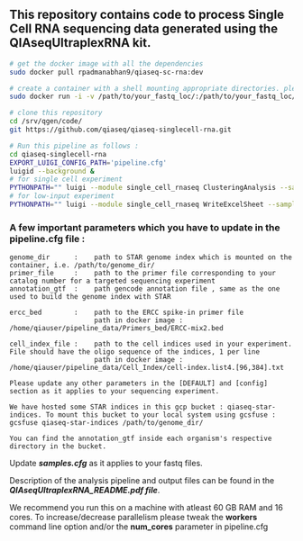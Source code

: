 ## This repository contains code to process Single Cell RNA sequencing data generated using the QIAseqUltraplexRNA kit. 
```bash
# get the docker image with all the dependencies
sudo docker pull rpadmanabhan9/qiaseq-sc-rna:dev

# create a container with a shell mounting appropriate directories. please mount the directory with your fastq files here. the output files will be created in the same directory
sudo docker run -i -v /path/to/your_fastq_loc/:/path/to/your_fastq_loc/ -v /path/to/genome_dir/:/path/to/genome_dir/ rpadmanabhan9/qiaseq-sc-rna:dev bash

# clone this repository
cd /srv/qgen/code/
git https://github.com/qiaseq/qiaseq-singlecell-rna.git

# Run this pipeline as follows : 
cd qiaseq-singlecell-rna
EXPORT_LUIGI_CONFIG_PATH='pipeline.cfg'
luigid --background &
# for single cell experiment
PYTHONPATH="" luigi --module single_cell_rnaseq ClusteringAnalysis --samples-cfg samples.cfg --workers 22
# for low-input experiment
PYTHONPATH="" luigi --module single_cell_rnaseq WriteExcelSheet --samples-cfg samples.cfg --workers 22
```

### A few important parameters which you have to update in the pipeline.cfg file :
```
genome_dir      :    path to STAR genome index which is mounted on the container, i.e. /path/to/genome_dir/
primer_file     :    path to the primer file corresponding to your catalog number for a targeted sequencing experiment
annotation_gtf  :    path gencode annotation file , same as the one used to build the genome index with STAR

ercc_bed        :    path to the ERCC spike-in primer file 
                     path in docker image : /home/qiauser/pipeline_data/Primers_bed/ERCC-mix2.bed          

cell_index_file :    path to the cell indices used in your experiment. File should have the oligo sequence of the indices, 1 per line
                     path in docker image : /home/qiauser/pipeline_data/Cell_Index/cell-index.list4.[96,384].txt

Please update any other parameters in the [DEFAULT] and [config] section as it applies to your sequencing experiment.

We have hosted some STAR indices in this gcp bucket : qiaseq-star-indices. To mount this bucket to your local system using gcsfuse :
gcsfuse qiaseq-star-indices /path/to/genome_dir/

You can find the annotation_gtf inside each organism's respective directory in the bucket. 
```
Update ***samples.cfg*** as it applies to your fastq files. 

Description of the analysis pipeline and output files can be found in the ***QIAseqUltraplexRNA_README.pdf file***.

We recommend you run this on a machine with atleast  60 GB RAM and 16 cores. To increase/decrease parallelism please tweak the **workers** command line option and/or the **num_cores** parameter in pipeline.cfg


